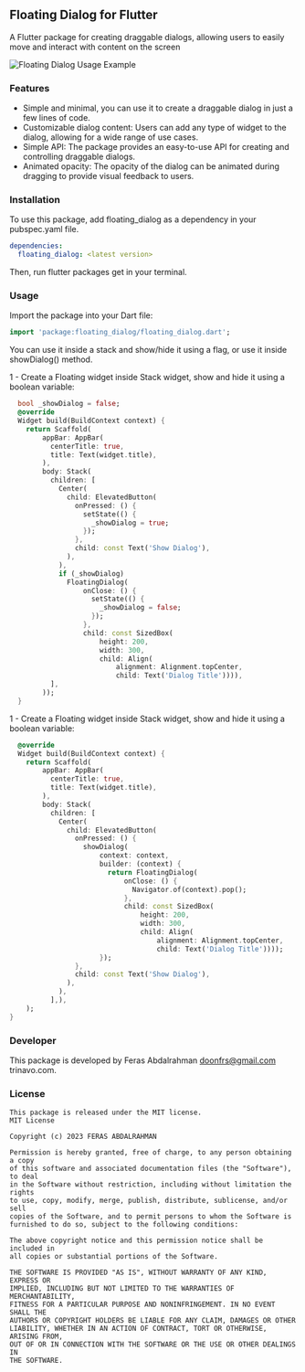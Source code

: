 ## Floating Dialog for Flutter
A Flutter package for creating draggable dialogs, allowing users to easily move and interact with content on the screen

![Floating Dialog Usage Example](https://github.com/doonfrs/flutter_floating_dialog/blob/main/example/assets/example.gif?raw=true
)


### Features
- Simple and minimal, you can use it to create a draggable dialog in just a few lines of code.
- Customizable dialog content: Users can add any type of widget to the dialog, allowing for a wide range of use cases.
- Simple API: The package provides an easy-to-use API for creating and controlling draggable dialogs.
- Animated opacity: The opacity of the dialog can be animated during dragging to provide visual feedback to users.

### Installation
To use this package, add floating_dialog as a dependency in your pubspec.yaml file.
```yaml
dependencies:
  floating_dialog: <latest version>
```
Then, run flutter packages get in your terminal.

### Usage
Import the package into your Dart file:
```dart
import 'package:floating_dialog/floating_dialog.dart';
```
You can use it inside a stack and show/hide it using a flag, or use it inside showDialog() method.

1 - Create a Floating widget inside Stack widget, show and hide it using a boolean variable:

```dart
  bool _showDialog = false;
  @override
  Widget build(BuildContext context) {
    return Scaffold(
        appBar: AppBar(
          centerTitle: true,
          title: Text(widget.title),
        ),
        body: Stack(
          children: [
            Center(
              child: ElevatedButton(
                onPressed: () {
                  setState(() {
                    _showDialog = true;
                  });
                },
                child: const Text('Show Dialog'),
              ),
            ),
            if (_showDialog)
              FloatingDialog(
                  onClose: () {
                    setState(() {
                      _showDialog = false;
                    });
                  },
                  child: const SizedBox(
                      height: 200,
                      width: 300,
                      child: Align(
                          alignment: Alignment.topCenter,
                          child: Text('Dialog Title')))),
          ],
        ));
  }

```
1 - Create a Floating widget inside Stack widget, show and hide it using a boolean variable:

```dart
  @override
  Widget build(BuildContext context) {
    return Scaffold(
        appBar: AppBar(
          centerTitle: true,
          title: Text(widget.title),
        ),
        body: Stack(
          children: [
            Center(
              child: ElevatedButton(
                onPressed: () {
                  showDialog(
                      context: context,
                      builder: (context) {
                        return FloatingDialog(
                            onClose: () {
                              Navigator.of(context).pop();
                            },
                            child: const SizedBox(
                                height: 200,
                                width: 300,
                                child: Align(
                                    alignment: Alignment.topCenter,
                                    child: Text('Dialog Title'))));
                      });
                },
                child: const Text('Show Dialog'),
              ),
            ),
          ],),
    );
}

```


### Developer
This package is developed by Feras Abdalrahman doonfrs@gmail.com trinavo.com.

### License
```
This package is released under the MIT license.
MIT License

Copyright (c) 2023 FERAS ABDALRAHMAN

Permission is hereby granted, free of charge, to any person obtaining a copy
of this software and associated documentation files (the "Software"), to deal
in the Software without restriction, including without limitation the rights
to use, copy, modify, merge, publish, distribute, sublicense, and/or sell
copies of the Software, and to permit persons to whom the Software is
furnished to do so, subject to the following conditions:

The above copyright notice and this permission notice shall be included in
all copies or substantial portions of the Software.

THE SOFTWARE IS PROVIDED "AS IS", WITHOUT WARRANTY OF ANY KIND, EXPRESS OR
IMPLIED, INCLUDING BUT NOT LIMITED TO THE WARRANTIES OF MERCHANTABILITY,
FITNESS FOR A PARTICULAR PURPOSE AND NONINFRINGEMENT. IN NO EVENT SHALL THE
AUTHORS OR COPYRIGHT HOLDERS BE LIABLE FOR ANY CLAIM, DAMAGES OR OTHER
LIABILITY, WHETHER IN AN ACTION OF CONTRACT, TORT OR OTHERWISE, ARISING FROM,
OUT OF OR IN CONNECTION WITH THE SOFTWARE OR THE USE OR OTHER DEALINGS IN
THE SOFTWARE.
```
